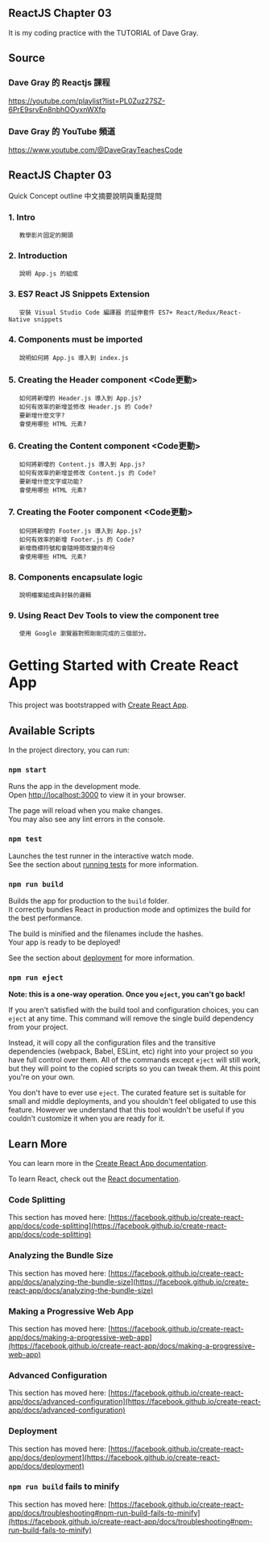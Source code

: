 ## ReactJS Chapter 03
It is my coding practice with the TUTORIAL of Dave Gray. 

## Source
### Dave Gray 的 Reactjs 課程
https://youtube.com/playlist?list=PL0Zuz27SZ-6PrE9srvEn8nbhOOyxnWXfp
### Dave Gray 的 YouTube 頻道
https://www.youtube.com/@DaveGrayTeachesCode

## ReactJS Chapter 03
   Quick Concept outline
   中文摘要說明與重點提問

### 1. Intro 
       教學影片固定的開頭

### 2. Introduction
       說明 App.js 的組成

### 3. ES7 React JS Snippets Extension
       安裝 Visual Studio Code 編譯器 的延伸套件 ES7+ React/Redux/React-Native snippets

### 4. Components must be imported
       說明如何將 App.js 導入到 index.js

### 5. Creating the Header component <Code更動>
       如何將新增的 Header.js 導入到 App.js?
       如何有效率的新增並修改 Header.js 的 Code?
       要新增什麼文字?
       會使用哪些 HTML 元素?
       
### 6. Creating the Content component <Code更動>
       如何將新增的 Content.js 導入到 App.js?
       如何有效率的新增並修改 Content.js 的 Code?
       要新增什麼文字或功能?
       會使用哪些 HTML 元素?

### 7. Creating the Footer component <Code更動>
       如何將新增的 Footer.js 導入到 App.js?
       如何有效率的新增 Footer.js 的 Code?
       新增商標符號和會隨時間改變的年份
       會使用哪些 HTML 元素?
       
### 8. Components encapsulate logic
       說明檔案組成與封裝的邏輯
       
### 9. Using React Dev Tools to view the component tree
       使用 Google 瀏覽器對照剛剛完成的三個部分。



# Getting Started with Create React App

This project was bootstrapped with [Create React App](https://github.com/facebook/create-react-app).

## Available Scripts

In the project directory, you can run:

### `npm start`

Runs the app in the development mode.\
Open [http://localhost:3000](http://localhost:3000) to view it in your browser.

The page will reload when you make changes.\
You may also see any lint errors in the console.

### `npm test`

Launches the test runner in the interactive watch mode.\
See the section about [running tests](https://facebook.github.io/create-react-app/docs/running-tests) for more information.

### `npm run build`

Builds the app for production to the `build` folder.\
It correctly bundles React in production mode and optimizes the build for the best performance.

The build is minified and the filenames include the hashes.\
Your app is ready to be deployed!

See the section about [deployment](https://facebook.github.io/create-react-app/docs/deployment) for more information.

### `npm run eject`

**Note: this is a one-way operation. Once you `eject`, you can't go back!**

If you aren't satisfied with the build tool and configuration choices, you can `eject` at any time. This command will remove the single build dependency from your project.

Instead, it will copy all the configuration files and the transitive dependencies (webpack, Babel, ESLint, etc) right into your project so you have full control over them. All of the commands except `eject` will still work, but they will point to the copied scripts so you can tweak them. At this point you're on your own.

You don't have to ever use `eject`. The curated feature set is suitable for small and middle deployments, and you shouldn't feel obligated to use this feature. However we understand that this tool wouldn't be useful if you couldn't customize it when you are ready for it.

## Learn More

You can learn more in the [Create React App documentation](https://facebook.github.io/create-react-app/docs/getting-started).

To learn React, check out the [React documentation](https://reactjs.org/).

### Code Splitting

This section has moved here: [https://facebook.github.io/create-react-app/docs/code-splitting](https://facebook.github.io/create-react-app/docs/code-splitting)

### Analyzing the Bundle Size

This section has moved here: [https://facebook.github.io/create-react-app/docs/analyzing-the-bundle-size](https://facebook.github.io/create-react-app/docs/analyzing-the-bundle-size)

### Making a Progressive Web App

This section has moved here: [https://facebook.github.io/create-react-app/docs/making-a-progressive-web-app](https://facebook.github.io/create-react-app/docs/making-a-progressive-web-app)

### Advanced Configuration

This section has moved here: [https://facebook.github.io/create-react-app/docs/advanced-configuration](https://facebook.github.io/create-react-app/docs/advanced-configuration)

### Deployment

This section has moved here: [https://facebook.github.io/create-react-app/docs/deployment](https://facebook.github.io/create-react-app/docs/deployment)

### `npm run build` fails to minify

This section has moved here: [https://facebook.github.io/create-react-app/docs/troubleshooting#npm-run-build-fails-to-minify](https://facebook.github.io/create-react-app/docs/troubleshooting#npm-run-build-fails-to-minify)
